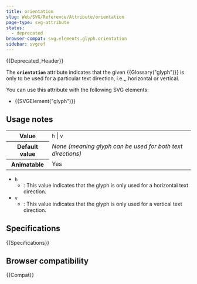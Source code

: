 ```yaml
---
title: orientation
slug: Web/SVG/Reference/Attribute/orientation
page-type: svg-attribute
status:
  - deprecated
browser-compat: svg.elements.glyph.orientation
sidebar: svgref
---
```


{{Deprecated_Header}}

The **`orientation`** attribute indicates that the given {{Glossary("glyph")}} is only to be used for a particular text direction, i.e.,, horizontal or vertical.

You can use this attribute with the following SVG elements:

- {{SVGElement("glyph")}}

## Usage notes

<table class="properties">
  <tbody>
    <tr>
      <th scope="row">Value</th>
      <td><code>h</code> | <code>v</code></td>
    </tr>
    <tr>
      <th scope="row">Default value</th>
      <td>
        <em>None (meaning glyph can be used for both text directions)</em>
      </td>
    </tr>
    <tr>
      <th scope="row">Animatable</th>
      <td>Yes</td>
    </tr>
  </tbody>
</table>

- `h`
  - : This value indicates that the glyph is only used for a horizontal text direction.
- `v`
  - : This value indicates that the glyph is only used for a vertical text direction.

## Specifications

{{Specifications}}

## Browser compatibility

{{Compat}}
